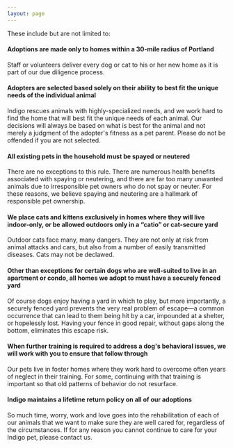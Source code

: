 ```yaml
---
layout: page
---
```



These include but are not limited to:

#### Adoptions are made only to homes within a 30-mile radius of Portland

Staff or volunteers deliver every dog or cat to his or her new home as it is part of our due diligence process. 

#### Adopters are selected based solely on their ability to best fit the unique needs of the individual animal

Indigo rescues animals with highly-specialized needs, and we work hard to find the home that will best fit the unique needs of each animal. Our decisions will always be based on what is best for the animal and not merely a judgment of the adopter's fitness as a pet parent. Please do not be offended if you are not selected. 

#### All existing pets in the household must be spayed or neutered

There are no exceptions to this rule. There are numerous health benefits associated with spaying or neutering, and there are far too many unwanted animals due to irresponsible pet owners who do not spay or neuter. For these reasons, we believe spaying and neutering are a hallmark of responsible pet ownership.

#### We place cats and kittens exclusively in homes where they will live indoor-only, or be allowed outdoors only in a “catio” or cat-secure yard

Outdoor cats face many, many dangers. They are not only at risk from animal attacks and cars, but also from a number of easily transmitted diseases. Cats may not be declawed.

#### Other than exceptions for certain dogs who are well-suited to live in an apartment or condo, all homes we adopt to must have a securely fenced yard

Of course dogs enjoy having a yard in which to play, but more importantly, a securely fenced yard prevents the very real problem of escape—a common occurrence that can lead to them being hit by a car, impounded at a shelter, or hopelessly lost. Having your fence in good repair, without gaps along the bottom, eliminates this escape risk.

#### When further training is required to address a dog's behavioral issues, we will work with you to ensure that follow through

Our pets live in foster homes where they work hard to overcome often years of neglect in their training. For some, continuing with that training is important so that old patterns of behavior do not resurface.

#### Indigo maintains a lifetime return policy on all of our adoptions

So much time, worry, work and love goes into the rehabilitation of each of our animals that we want to make sure they are well cared for, regardless of the circumstances. If for any reason you cannot continue to care for your Indigo pet, please contact us.
